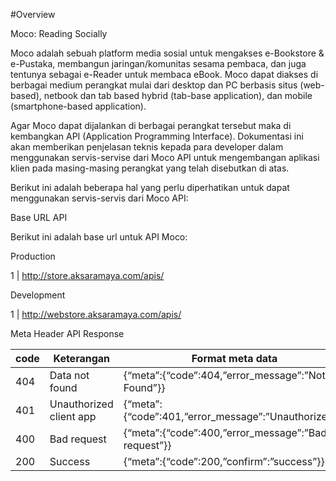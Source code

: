 #Overview

Moco: Reading Socially

Moco adalah sebuah platform media sosial untuk mengakses e-Bookstore & e-Pustaka, membangun jaringan/komunitas sesama pembaca, dan juga tentunya sebagai e-Reader untuk membaca eBook. Moco dapat diakses di berbagai medium perangkat mulai dari desktop dan PC berbasis situs (web-based), netbook dan tab based hybrid (tab-base application), dan mobile (smartphone-based application).

Agar Moco dapat dijalankan di berbagai perangkat tersebut maka di kembangkan API (Application Programming Interface). Dokumentasi ini akan memberikan penjelasan teknis kepada para developer dalam menggunakan servis-servise dari Moco API untuk mengembangan aplikasi klien pada masing-masing perangkat yang telah disebutkan di atas.

Berikut ini adalah beberapa hal yang perlu diperhatikan untuk dapat menggunakan servis-servis dari Moco API:

Base URL API

Berikut ini adalah base url untuk API Moco:

Production

1 |
http://store.aksaramaya.com/apis/

Development

1 |
http://webstore.aksaramaya.com/apis/


Meta Header API Response

code|Keterangan|Format meta data
----|----------|----------------
404|Data not found|{“meta”:{“code”:404,”error_message”:”Not Found”}}
401|Unauthorized client app|{“meta”:{“code”:401,”error_message”:”Unauthorized”}}
400|Bad request|{“meta”:{“code”:400,”error_message”:”Bad request”}}
200|Success|{“meta”:{“code”:200,”confirm”:”success”}}
